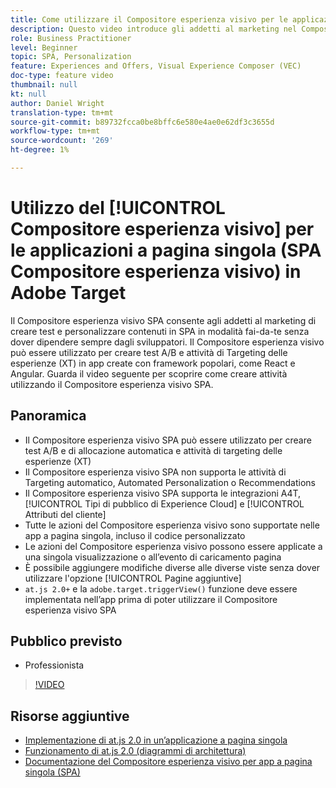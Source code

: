 ```yaml
---
title: Come utilizzare il Compositore esperienza visivo per le applicazioni a pagina singola (SPA Compositore esperienza visivo)
description: Questo video introduce gli addetti al marketing nel Compositore esperienza visivo di Adobe Target per le applicazioni a pagina singola (SPA VEC). Guarda questo video per scoprire come creare attività utilizzando il Compositore esperienza visivo SPA.
role: Business Practitioner
level: Beginner
topic: SPA, Personalization
feature: Experiences and Offers, Visual Experience Composer (VEC)
doc-type: feature video
thumbnail: null
kt: null
author: Daniel Wright
translation-type: tm+mt
source-git-commit: b89732fcca0be8bffc6e580e4ae0e62df3c3655d
workflow-type: tm+mt
source-wordcount: '269'
ht-degree: 1%

---
```



# Utilizzo del [!UICONTROL Compositore esperienza visivo] per le applicazioni a pagina singola (SPA Compositore esperienza visivo) in Adobe Target

Il Compositore esperienza visivo SPA consente agli addetti al marketing di creare test e personalizzare contenuti in SPA in modalità fai-da-te senza dover dipendere sempre dagli sviluppatori. Il Compositore esperienza visivo può essere utilizzato per creare test A/B e attività di Targeting delle esperienze (XT) in app create con framework popolari, come React e Angular. Guarda il video seguente per scoprire come creare attività utilizzando il Compositore esperienza visivo SPA.

## Panoramica

* Il Compositore esperienza visivo SPA può essere utilizzato per creare test A/B e di allocazione automatica e attività di targeting delle esperienze (XT)
* Il Compositore esperienza visivo SPA non supporta le attività di Targeting automatico, Automated Personalization o Recommendations
* Il Compositore esperienza visivo SPA supporta le integrazioni A4T, [!UICONTROL Tipi di pubblico di Experience Cloud] e [!UICONTROL Attributi del cliente]
* Tutte le azioni del Compositore esperienza visivo sono supportate nelle app a pagina singola, incluso il codice personalizzato
* Le azioni del Compositore esperienza visivo possono essere applicate a una singola visualizzazione o all’evento di caricamento pagina
* È possibile aggiungere modifiche diverse alle diverse viste senza dover utilizzare l&#39;opzione [!UICONTROL Pagine aggiuntive]
* `at.js 2.0+` e la  `adobe.target.triggerView()` funzione deve essere implementata nell’app prima di poter utilizzare il Compositore esperienza visivo SPA

## Pubblico previsto

* Professionista

>[!VIDEO](https://video.tv.adobe.com/v/26249?quality=12)


## Risorse aggiuntive

* [Implementazione di at.js 2.0 in un’applicazione a pagina singola](../implementation/implement-atjs-20-in-a-single-page-application.md)
* [Funzionamento di at.js 2.0 (diagrammi di architettura)](../implementation/understanding-how-atjs-20-works.md)
* [Documentazione del Compositore esperienza visivo per app a pagina singola (SPA)](https://docs.adobe.com/help/en/target/using/experiences/spa-visual-experience-composer.html)
